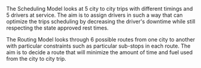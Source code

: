 The Scheduling Model looks at 5 city to city trips with different timings and 5 drivers at service. The aim is to assign drivers in such a way that can optimize the trips scheduling by decreasing the driver's downtime while still respecting the state approved rest times. 

The Routing Model looks through 6 possible routes from one city to another with particular constraints such as particular sub-stops in each route. The aim is to decide a route that will minimize the amount of time and fuel used from the city to city trip. 
